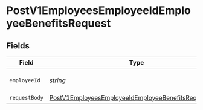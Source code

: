 # PostV1EmployeesEmployeeIdEmployeeBenefitsRequest


## Fields

| Field                                                                                                                                   | Type                                                                                                                                    | Required                                                                                                                                | Description                                                                                                                             |
| --------------------------------------------------------------------------------------------------------------------------------------- | --------------------------------------------------------------------------------------------------------------------------------------- | --------------------------------------------------------------------------------------------------------------------------------------- | --------------------------------------------------------------------------------------------------------------------------------------- |
| `employeeId`                                                                                                                            | *string*                                                                                                                                | :heavy_check_mark:                                                                                                                      | The UUID of the employee                                                                                                                |
| `requestBody`                                                                                                                           | [PostV1EmployeesEmployeeIdEmployeeBenefitsRequestBody](../../models/operations/postv1employeesemployeeidemployeebenefitsrequestbody.md) | :heavy_minus_sign:                                                                                                                      | N/A                                                                                                                                     |